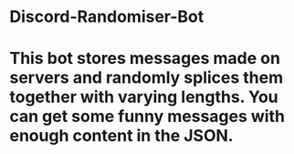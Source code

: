 # Discord-Randomiser-Bot

# This bot stores messages made on servers and randomly splices them together with varying lengths. You can get some funny messages with enough content in the JSON.

